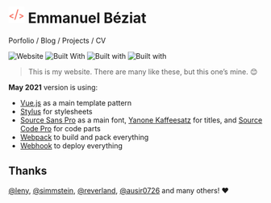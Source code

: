 # ![](public/favicons/favicon-32x32.png) Emmanuel Béziat

Porfolio / Blog / Projects / CV

![Website](https://img.shields.io/website-up-down-green-red/http/shields.io.svg?maxAge=2592000) ![Built With](https://img.shields.io/badge/built_with-vue.js-green.svg?style=flat
) ![Built with](https://img.shields.io/badge/built_with-stylus-green.svg?style=flat) ![Built with](https://img.shields.io/badge/built_with-webpack-blue.svg?style=flat)

> This is my website. There are many like these, but this one’s mine. 😊

**May 2021** version is using:
* [Vue.js](http://v3.vuejs.org/) as a main template pattern
* [Stylus](http://stylus-lang.com/) for stylesheets
* [Source Sans Pro](https://github.com/adobe-fonts/source-sans-pro) as a main font, [Yanone Kaffeesatz](https://www.yanone.de/fonts/kaffeesatz/) for titles, and [Source Code Pro](https://github.com/adobe-fonts/source-code-pro) for code parts
* [Webpack](https://webpack.github.io/docs/) to build and pack everything
* [Webhook](https://github.com/adnanh/webhook) to deploy everything

## Thanks

[@leny](https://github.com/leny), [@simmstein](https://github.com/simmstein/), [@reverland](https://github.com/reverland), [@ausir0726](https://github.com/ausir0726) and many others! ♥
